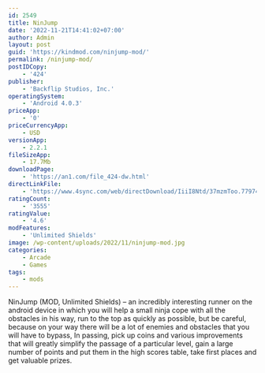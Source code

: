 ```yaml
---
id: 2549
title: NinJump
date: '2022-11-21T14:41:02+07:00'
author: Admin
layout: post
guid: 'https://kindmod.com/ninjump-mod/'
permalink: /ninjump-mod/
postIDCopy:
    - '424'
publisher:
    - 'Backflip Studios, Inc.'
operatingSystem:
    - 'Android 4.0.3'
priceApp:
    - '0'
priceCurrencyApp:
    - USD
versionApp:
    - 2.2.1
fileSizeApp:
    - 17.7Mb
downloadPage:
    - 'https://an1.com/file_424-dw.html'
directLinkFile:
    - 'https://www.4sync.com/web/directDownload/IiiI8Ntd/37mzmToo.779747d7cc5848c95d331427816c0857'
ratingCount:
    - '3555'
ratingValue:
    - '4.6'
modFeatures:
    - 'Unlimited Shields'
image: /wp-content/uploads/2022/11/ninjump-mod.jpg
categories:
    - Arcade
    - Games
tags:
    - mods
---
```


NinJump (MOD, Unlimited Shields) – an incredibly interesting runner on the android device in which you will help a small ninja cope with all the obstacles in his way, run to the top as quickly as possible, but be careful, because on your way there will be a lot of enemies and obstacles that you will have to bypass, In passing, pick up coins and various improvements that will greatly simplify the passage of a particular level, gain a large number of points and put them in the high scores table, take first places and get valuable prizes.